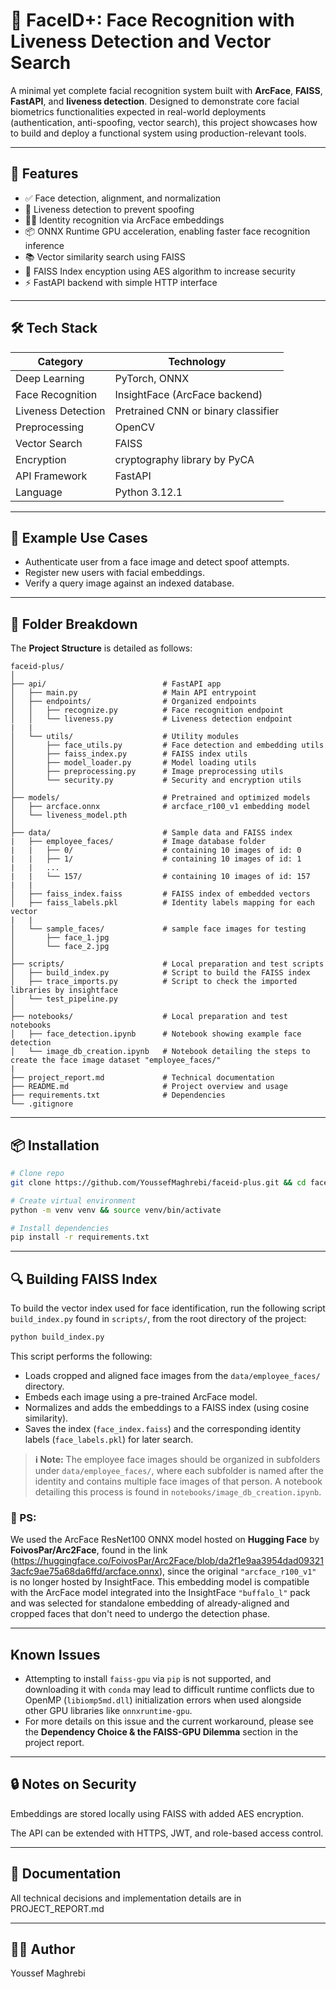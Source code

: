 # 🧠 FaceID+: Face Recognition with Liveness Detection and Vector Search

A minimal yet complete facial recognition system built with **ArcFace**, **FAISS**, **FastAPI**, and **liveness detection**. Designed to demonstrate core facial biometrics functionalities expected in real-world deployments (authentication, anti-spoofing, vector search), this project showcases how to build and deploy a functional system using production-relevant tools.

---

## 🚀 Features

- ✅ Face detection, alignment, and normalization
- 🔐 Liveness detection to prevent spoofing
- 🧑‍💼 Identity recognition via ArcFace embeddings
- 📦 ONNX Runtime GPU acceleration, enabling faster face recognition inference
- 📚 Vector similarity search using FAISS
- 🔐 FAISS Index encyption using AES algorithm to increase security 
- ⚡ FastAPI backend with simple HTTP interface

---

## 🛠️ Tech Stack

| Category              | Technology                      |
|----------------------|----------------------------------|
| Deep Learning        | PyTorch, ONNX                    |
| Face Recognition     | InsightFace (ArcFace backend)    |
| Liveness Detection   | Pretrained CNN or binary classifier |
| Preprocessing        | OpenCV                           |
| Vector Search        | FAISS                            |
| Encryption           | cryptography library by PyCA     |
| API Framework        | FastAPI                          |
| Language             | Python 3.12.1                    |

---

## 🧪 Example Use Cases

- Authenticate user from a face image and detect spoof attempts.
- Register new users with facial embeddings.
- Verify a query image against an indexed database.

---

## 📁 Folder Breakdown

The **Project Structure** is detailed as follows:

```
faceid-plus/
│
├── api/                          # FastAPI app
│   ├── main.py                   # Main API entrypoint
│   ├── endpoints/                # Organized endpoints
│   │   ├── recognize.py          # Face recognition endpoint
│   │   └── liveness.py           # Liveness detection endpoint
|   |                                    
│   └── utils/                    # Utility modules
│       ├── face_utils.py         # Face detection and embedding utils
│       ├── faiss_index.py        # FAISS index utils
│       ├── model_loader.py       # Model loading utils
│       ├── preprocessing.py      # Image preprocessing utils
│       └── security.py           # Security and encryption utils
│
├── models/                       # Pretrained and optimized models
│   ├── arcface.onnx              # arcface_r100_v1 embedding model
│   └── liveness_model.pth
│
├── data/                         # Sample data and FAISS index
|   ├── employee_faces/           # Image database folder
|   |   ├── 0/                    # containing 10 images of id: 0
|   |   ├── 1/                    # containing 10 images of id: 1
|   |   ...
|   |   └── 157/                  # containing 10 images of id: 157
|   | 
│   ├── faiss_index.faiss         # FAISS index of embedded vectors
│   ├── faiss_labels.pkl          # Identity labels mapping for each vector
|   |    
│   └── sample_faces/             # sample face images for testing
│       ├── face_1.jpg
│       └── face_2.jpg
│
├── scripts/                      # Local preparation and test scripts
│   ├── build_index.py            # Script to build the FAISS index 
│   ├── trace_imports.py          # Script to check the imported libraries by insightface 
│   └── test_pipeline.py
│
├── notebooks/                    # Local preparation and test notebooks
│   ├── face_detection.ipynb      # Notebook showing example face detection
│   └── image_db_creation.ipynb   # Notebook detailing the steps to create the face image dataset "employee_faces/"
|
├── project_report.md             # Technical documentation
├── README.md                     # Project overview and usage
├── requirements.txt              # Dependencies
└── .gitignore
```

---

## 📦 Installation

```bash
# Clone repo
git clone https://github.com/YoussefMaghrebi/faceid-plus.git && cd faceid-plus

# Create virtual environment
python -m venv venv && source venv/bin/activate

# Install dependencies
pip install -r requirements.txt
```
---

## 🔍 Building FAISS Index

To build the vector index used for face identification, run the following script `build_index.py` found in `scripts/`, from the root directory of the project:

```bash
python build_index.py
```

This script performs the following:

* Loads cropped and aligned face images from the `data/employee_faces/` directory.
* Embeds each image using a pre-trained ArcFace model.
* Normalizes and adds the embeddings to a FAISS index (using cosine similarity).
* Saves the index (`face_index.faiss`) and the corresponding identity labels (`face_labels.pkl`) for later search.

> **ℹ️ Note:** The employee face images should be organized in subfolders under `data/employee_faces/`, where each subfolder is named after the identity and contains multiple face images of that person. A notebook detailing this process is found in `notebooks/image_db_creation.ipynb`.

### 📌 PS:
We used the ArcFace ResNet100 ONNX model hosted on **Hugging Face** by **FoivosPar/Arc2Face**, found in the link (https://huggingface.co/FoivosPar/Arc2Face/blob/da2f1e9aa3954dad093213acfc9ae75a68da6ffd/arcface.onnx), since the original `"arcface_r100_v1"` is no longer hosted by InsightFace.
This embedding model is compatible with the ArcFace model integrated into the InsightFace `"buffalo_l"` pack and was selected for standalone embedding of already-aligned and cropped faces that don't need to undergo the detection phase.

---

## Known Issues

* Attempting to install `faiss-gpu` via `pip` is not supported, and downloading it with `conda` may lead to difficult runtime conflicts due to OpenMP (`libiomp5md.dll`) initialization errors when used alongside other GPU libraries like `onnxruntime-gpu`.
* For more details on this issue and the current workaround, please see the **Dependency Choice & the FAISS-GPU Dilemma** section in the project report.

---

## 🔒 Notes on Security

Embeddings are stored locally using FAISS with added AES encryption.

The API can be extended with HTTPS, JWT, and role-based access control.

---

## 📄 Documentation

All technical decisions and implementation details are in PROJECT_REPORT.md

---

## 👨‍💻 Author

Youssef Maghrebi